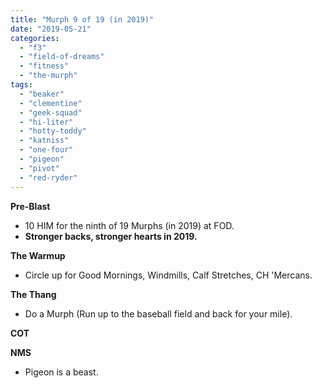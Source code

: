 ```yaml
---
title: "Murph 9 of 19 (in 2019)"
date: "2019-05-21"
categories: 
  - "f3"
  - "field-of-dreams"
  - "fitness"
  - "the-murph"
tags: 
  - "beaker"
  - "clementine"
  - "geek-squad"
  - "hi-liter"
  - "hotty-toddy"
  - "katniss"
  - "one-four"
  - "pigeon"
  - "pivot"
  - "red-ryder"
---
```


**Pre-Blast**

- 10 HIM for the ninth of 19 Murphs (in 2019) at FOD.
- **Stronger backs, stronger hearts in 2019.**

**The Warmup**

- Circle up for Good Mornings, Windmills, Calf Stretches, CH 'Mercans.

**T****he T****hang**

- Do a Murph (Run up to the baseball field and back for your mile).

**COT**

**NMS**

- Pigeon is a beast.
